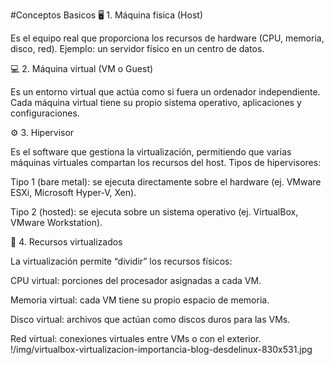 #Conceptos Basicos
🖥️ 1. Máquina física (Host)

Es el equipo real que proporciona los recursos de hardware (CPU, memoria, disco, red).
Ejemplo: un servidor físico en un centro de datos.

💻 2. Máquina virtual (VM o Guest)

Es un entorno virtual que actúa como si fuera un ordenador independiente.
Cada máquina virtual tiene su propio sistema operativo, aplicaciones y configuraciones.

⚙️ 3. Hipervisor

Es el software que gestiona la virtualización, permitiendo que varias máquinas virtuales compartan los recursos del host.
Tipos de hipervisores:

Tipo 1 (bare metal): se ejecuta directamente sobre el hardware (ej. VMware ESXi, Microsoft Hyper-V, Xen).

Tipo 2 (hosted): se ejecuta sobre un sistema operativo (ej. VirtualBox, VMware Workstation).

🧠 4. Recursos virtualizados

La virtualización permite “dividir” los recursos físicos:

CPU virtual: porciones del procesador asignadas a cada VM.

Memoria virtual: cada VM tiene su propio espacio de memoria.

Disco virtual: archivos que actúan como discos duros para las VMs.

Red virtual: conexiones virtuales entre VMs o con el exterior.
!/img/virtualbox-virtualizacion-importancia-blog-desdelinux-830x531.jpg
